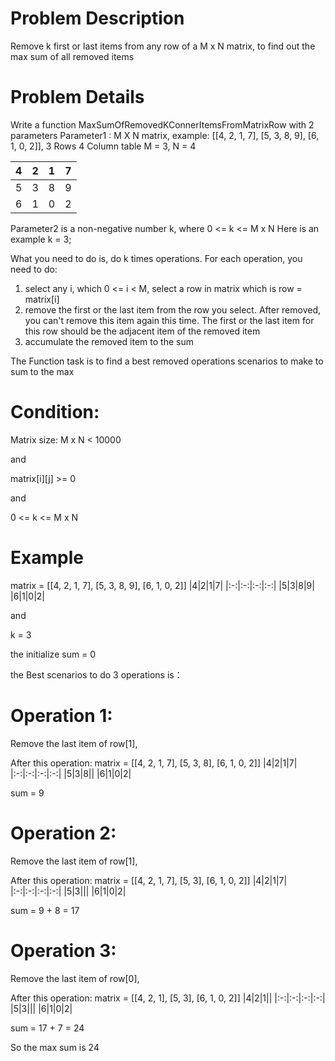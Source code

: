 # Problem Description 
Remove k first or last items from any row of a M x N matrix, to find out the max sum of all removed items

# Problem Details
Write a function MaxSumOfRemovedKConnerItemsFromMatrixRow with 2 parameters
Parameter1 : M X N matrix, example: [[4, 2, 1, 7], [5, 3, 8, 9], [6, 1, 0, 2]], 3 Rows 4 Column table M = 3, N = 4

|4|2|1|7|
|:-:|:-:|:-:|:-:|
|5|3|8|9|
|6|1|0|2|

Parameter2 is a non-negative number k, where 0 <= k <= M x N
Here is an example k = 3;

What you need to do is, do k times operations.
For each operation, you need to do:

1. select any i, which 0 <= i < M, select a row in matrix which is row = matrix[i]
2. remove the first or the last item from the row you select. After removed, you can't remove this item again this time. The first or the last item for this row should be the adjacent item of the removed item
3. accumulate the removed item to the sum

The Function task is to find a best removed operations scenarios to make to sum to the max

# Condition:
Matrix size: M x N < 10000

and

matrix[i][j] >= 0

and

0 <= k <= M x N

# Example
matrix = [[4, 2, 1, 7], [5, 3, 8, 9], [6, 1, 0, 2]]
|4|2|1|7|
|:-:|:-:|:-:|:-:|
|5|3|8|9|
|6|1|0|2|

and

k = 3

the initialize sum = 0

the Best scenarios to do 3 operations is：

# Operation 1: 
Remove the last item of row[1],

After this operation:
matrix = [[4, 2, 1, 7], [5, 3, 8], [6, 1, 0, 2]]
|4|2|1|7|
|:-:|:-:|:-:|:-:|
|5|3|8||
|6|1|0|2|

sum = 9

# Operation 2: 
Remove the last item of row[1],

After this operation:
matrix = [[4, 2, 1, 7], [5, 3], [6, 1, 0, 2]]
|4|2|1|7|
|:-:|:-:|:-:|:-:|
|5|3|||
|6|1|0|2|

sum = 9 + 8 = 17

# Operation 3: 
Remove the last item of row[0],

After this operation:
matrix = [[4, 2, 1], [5, 3], [6, 1, 0, 2]]
|4|2|1||
|:-:|:-:|:-:|:-:|
|5|3|||
|6|1|0|2|

sum = 17 + 7 = 24

So the max sum is 24



